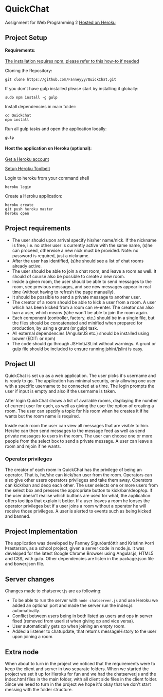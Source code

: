 # QuickChat
Assignment for Web Programming 2
[Hosted on Heroku](https://fanneyyy-quickchat.herokuapp.com/#/home/index)

## Project Setup

#### Requirements:
[The installation requires npm, please refer to this how-to if needed](http://blog.npmjs.org/post/85484771375/how-to-install-npm)

Cloning the Repository:
``` 
git clone https://github.com/Fanneyyy/QuickChat.git
``` 

If you don't have gulp installed please start by installing it globally:
```
sudo npm install -g gulp
``` 

Install dependencies in main folder:
```
cd QuickChat
npm install
``` 

Run all gulp tasks and open the application locally:
```
gulp
```

#### Host the application on Heroku (optional):
[Get a Heroku account](https://www.heroku.com/home)

[Setup Heroku Toolbelt](https://devcenter.heroku.com/articles/getting-started-with-nodejs#set-up)

Login to heroku from your command shell
```
heroku login
```
Create a Heroku application:
```
heroku create
git push heroku master
heroku open
```

## Project requirements

* The user should upon arrival specify his/her name/nick. If the nickname is free, i.e. no other user is currently active with the same name, (s)he can proceed, otherwise a new nick must be provided. Note: no password is required, just a nickname.
* After the user has identified, (s)he should see a list of chat rooms already active.
* The user should be able to join a chat room, and leave a room as well. It should of course also be possible to create a new room.
* Inside a given room, the user should be able to send messages to the room, see previous messages, and see new messages appear in real time (without having to refresh the page manually).
* It should be possible to send a private message to another user.
* The creator of a room should be able to kick a user from a room. A user which has been kicked from a room can re-enter. The creator can also ban a user, which means (s)he won't be able to join the room again.
* Each component (controller, factory, etc.) should be in a single file, but the files should be concatenated and minified when prepared for production, by using a grunt (or gulp) task.
* All external dependencies (AngularJS etc.) should be installed using bower (EDIT: or npm)
* The code should go through JSHint/JSLint without warnings. A grunt or gulp file should be included to ensure running jshint/jslint is easy.

## Project UI
QuickChat is set up as a web application. The user picks it's username and is ready to go. The application has minimal security, only allowing one user with a specific username to be connected at a time. The login prompts the user if input is empty and also if the username is taken.

After login QuickChat shows a list of available rooms, displaying the number of current user for each, as well as giving the user the option of creating a room. The user can specify a topic for his room when he creates it if he wants but the room name is required.

Inside each room the user can view all messages that are visible to him. He/she can then send messages to the message feed as well as send private messages to users in the room. The user can choose one or more people from the select box to send a private message. A user can leave a room and rejoin if he wants.

### Operator privileges
The creator of each room in QuickChat has the privilege of being an operator. That is, he/she can kick/ban user from the room. Operators can also give other users operators privileges and take them away. Operators can kick/ban and deop each other. The user selects one or more users from the select box and presses the appropriate button to kick/ban/deop/op. If the user doesn't realise which buttons are used for what, the application offers tooltips that explain it better. If a user leaves a room he looses the operator privileges but if a user joins a room without a operator he will receive those privileges. A user is alerted to events such as being kicked and banned.

## Project Implementation
The application was developed by Fanney Sigurðardóttir and Kristinn Þorri Þrastarson, as a school project, given a server code in node.js. It was developed for the latest Google Chrome Browser using Angular.js, HTML5 and CSS, with gulp. Other dependencies are listen in the package.json file and bower.json file.

## Server changes
Changes made to chatserver.js are as following:
* To be able to run the server with ```node chatserver.js``` and use Heroku we added an optional port and made the server run the index.js automatically.
* Conflict between users being in both listed as users and ops in server fixed (removed from userlist when giving op and vice versa).
* User automatically gets op when joining an empty room.
* Added a listener to chatupdate, that returns messageHistory to the user upon joining a room.

## Extra node
When about to turn in the project we noticed that the requirements were to keep the client and server in two separate folders. When we started the project we set it up for Heroku for fun and we had the chatserver.js and the index.html files in the main folder, with all client side files in the client folder. Since we need to turn in the project we hope it's okay that we don't start messing with the folder structure.
